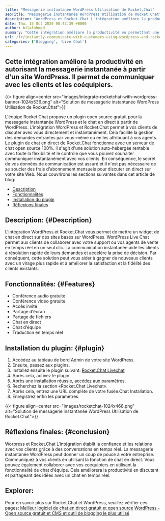 ```yaml
---
title: "Messagerie instantanée WordPress Utilisation de Rocket.Chat" 
seoTitle: "Messagerie instantanée WordPress Utilisation de Rocket.Chat" 
description: "WordPress et Rocket.Chat L'intégration améliore la productivité en permettant une solution de messagerie instantanée. Il vous aide à communiquer de manière affective et opportune." 
date: Thu, 15 Oct 2020 08:42:39 +0000
author: bilalahmed
summary: "Cette intégration améliore la productivité en permettant une messagerie instantanée à partir d'un site WordPress. Il permet de communiquer avec les clients et les coéquipiers." 
url: /fr/instantly-communicate-with-customers-using-wordpress-and-rocket-chat/
categories: ['Blogging', 'Live Chat']
---
```


## Cette intégration améliore la productivité en autorisant la messagerie instantanée à partir d'un site WordPress. Il permet de communiquer avec les clients et les coéquipiers.

{{< figure align=center src="images/integrate-rocketchat-with-wordpress-banner-1024x536.png" alt="Solution de messagerie instantanée WordPress Utilisation de Rocket.Chat">}}

L'équipe Rocket.Chat propose un plugin open source gratuit pour la messagerie instantanée WordPress et le chat en direct à partir de WordPress. L'intégration WordPress et Rocket.Chat permet à vos clients de discuter avec vous directement et instantanément. Cela facilite la gestion des demandes entrantes par vous-même ou en les attribuant à vos agents.
Le plugin de chat en direct de Rocket.Chat fonctionne avec un serveur de chat open source 100%. Il s'agit d'une solution auto-hébergée rentable avec toute la flexibilité et le contrôle que vous pouvez souhaiter communiquer instantanément avec vos clients. En conséquence, le secret de vos données de communication est assuré et il n'est pas nécessaire de se soucier des frais d'abonnement mensuels pour discuter en direct sur votre site Web.
Nous couvrirons les sections suivantes dans cet article de blog:
  * [Description][1]
  * [Fonctionnalités][2]
  * [Installation du plugin][3]
  * [Réflexions finales][4]

## Description: {#Description}
L'intégration WordPress et Rocket.Chat vous permet de mettre un widget de chat en direct sur des sites basés sur WordPress. WordPress Live Chat permet aux clients de collaborer avec votre support ou vos agents de vente en temps réel en un seul clic. La communication instantanée aide les clients à résolution rapide de leurs demandes et accélère la prise de décision. Par conséquent, cette solution peut vous aider à gagner de nouveaux clients avec un virage plus rapide et à améliorer la satisfaction et la fidélité des clients existants.

## Fonctionnalités: {#Features}
  * Conférence audio gratuite
  * Conférence vidéo gratuite
  * Accès invité
  * Partage d'écran
  * Partage de fichiers
  * Chat en direct
  * Chat d'équipe
  * Traduction en temps réel

## Installation du plugin: {#plugin}
  1. Accédez au tableau de bord Admin de votre site WordPress.
  2. Ensuite, passez aux plugins.
  3. Installez ensuite le plugin suivant: [Rocket.Chat Livechat][5]
  4. Après cela, activez le plugin.
  5. Après une installation réussie, accédez aux paramètres.
  6. Recherchez la section «Rocket.Chat Livechat».
  7. Après cela, entrez une URL complète de votre fusée.Chat Installation.
  8. Enregistrez enfin les paramètres.

{{< figure align=center src="images/rocketchat-1024x468.png" alt="Solution de messagerie instantanée WordPress Utilisation de Rocket.Chat">}}


## Réflexions finales: {#conclusion}
Worpress et Rocket.Chat L'intégration établit la confiance et les relations avec vos clients grâce à des conversations en temps réel. La messagerie instantanée WordPress peut donner un coup de pouce à votre entreprise. Communiquez à vos clients en utilisant la fonction de chat en direct. Vous pouvez également collaborer avec vos coéquipiers en utilisant la fonctionnalité de chat d'équipe. Cela améliorera la productivité en discutant et partageant des idées avec un chat en temps réel.

## Explorer:
Pour en savoir plus sur Rocket.Chat et WordPress, veuillez vérifier ces pages:
[Meilleur logiciel de chat en direct gratuit et open source][6]
[WordPress - Open source gratuit et CMS et outil de blogging le plus utilisé][7]

  
[1]: #description
[2]: #features
[3]: #plugin
[4]: #conclusion
[5]: https://wordpress.org/plugins/rocketchat-livechat/
[6]: https://products.containerize.com/live-chat
[7]: https://href.li/?https://products.containerize.com/blogging/wordpress

